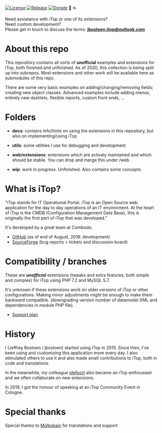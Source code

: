 
[![License](https://img.shields.io/github/license/jbostoen/iTop-custom-extensions)](https://github.com/jbostoen/iTop-custom-extensions/blob/master/license.md)
[![Release](https://img.shields.io/github/release/jbostoen/iTop-custom-extensions)](https://github.com/jbostoen/iTop-custom-extensions/releases)
[![Donate](https://img.shields.io/badge/Donate-PayPal-green.svg)](https://www.paypal.me/jbostoen)
🍻 ☕


Need assistance with iTop or one of its extensions?  
Need custom development?  
Please get in touch to discuss the terms: **jbostoen.itop@outlook.com**

# About this repo
This repository contains all sorts of **unofficial** examples and extensions for iTop, both finished and unfinished.
As of 2020, this collection is being split up into subrepos. Most extensions and other work will be available here as submodules of this repo.

There are some very basic examples on adding/changing/removing fields; creating new object classes. 
Advanced examples include adding menus, entirely new dashlets, flexible reports, custom front ends, ...

# Folders
* **docs**: contains info/hints on using the extensions in this repository, but also on implementing/using iTop
* **utils**: some utilities I use for debugging and development
* **web/extensions**: extensions which are actively maintained and which should be stable. You can drop and merge this under <iTop folder>/web .

* **wip**: work in progress. Unfinished. Also contains some concepts.

# What is iTop?
"iTop stands for IT Operational Portal. iTop is an Open Source web application for the day to day operations of an IT environment. At the heart of iTop is the CMDB (Configuration Management Data Base), this is originally the first part of iTop that was developed." 

It's developed by a great team at Combodo.
* [GitHub](https://github.com/Combodo/iTop) (as of end of August, 2018: development)
* [SourceForge](https://sourceforge.net/p/itop/discussion/) (bug reports = tickets and discussion board)


# Compatibility / branches
These are ***unofficial*** extensions (tweaks and extra features; both simple and complex) for iTop using PHP 7.2 and MySQL 5.7.

It's unknown if these extensions work on older versions of iTop or other configurations.
Making minor adjustments might be enough to make them backward compatible. (downgrading version number of datamodel XML and dependencies in module PHP file).

* [Support plan](https://github.com/jbostoen/iTop-custom-extensions/blob/master/docs/support%20plan.md)


# History
I (Jeffrey Bostoen / jbostoen) started using iTop in 2015. Since then, I've been using and customizing this application more every day. 
I also stimulated others to use it and also made small contributions to iTop, both in code and translations.

In the meanwhile, my colleague [jdefoort](https://github.com/jdefoort) also became an iTop enthousiast and we often collaborate on new extensions.

In 2019, I got the honour of speaking at an iTop Community Event in Cologne.


# Special thanks
Special thanks to [Molkobain](https://github.com/Molkobain) for translations and support
